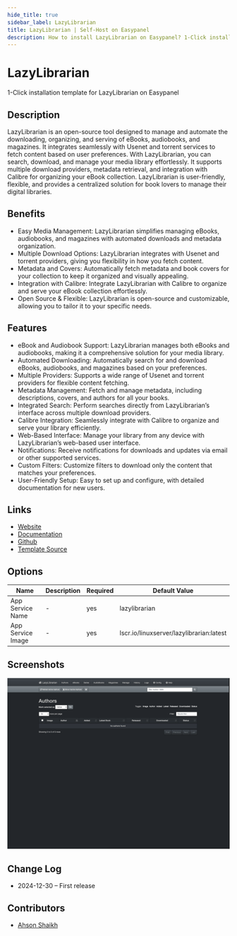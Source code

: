 ```yaml
---
hide_title: true
sidebar_label: LazyLibrarian
title: LazyLibrarian | Self-Host on Easypanel
description: How to install LazyLibrarian on Easypanel? 1-Click installation template for LazyLibrarian on Easypanel
---
```


<!-- generated -->

# LazyLibrarian

1-Click installation template for LazyLibrarian on Easypanel

## Description

LazyLibrarian is an open-source tool designed to manage and automate the downloading, organizing, and serving of eBooks, audiobooks, and magazines. It integrates seamlessly with Usenet and torrent services to fetch content based on user preferences. With LazyLibrarian, you can search, download, and manage your media library effortlessly. It supports multiple download providers, metadata retrieval, and integration with Calibre for organizing your eBook collection. LazyLibrarian is user-friendly, flexible, and provides a centralized solution for book lovers to manage their digital libraries.

## Benefits

- Easy Media Management: LazyLibrarian simplifies managing eBooks, audiobooks, and magazines with automated downloads and metadata organization.
- Multiple Download Options: LazyLibrarian integrates with Usenet and torrent providers, giving you flexibility in how you fetch content.
- Metadata and Covers: Automatically fetch metadata and book covers for your collection to keep it organized and visually appealing.
- Integration with Calibre: Integrate LazyLibrarian with Calibre to organize and serve your eBook collection effortlessly.
- Open Source & Flexible: LazyLibrarian is open-source and customizable, allowing you to tailor it to your specific needs.

## Features

- eBook and Audiobook Support: LazyLibrarian manages both eBooks and audiobooks, making it a comprehensive solution for your media library.
- Automated Downloading: Automatically search for and download eBooks, audiobooks, and magazines based on your preferences.
- Multiple Providers: Supports a wide range of Usenet and torrent providers for flexible content fetching.
- Metadata Management: Fetch and manage metadata, including descriptions, covers, and authors for all your books.
- Integrated Search: Perform searches directly from LazyLibrarian’s interface across multiple download providers.
- Calibre Integration: Seamlessly integrate with Calibre to organize and serve your library efficiently.
- Web-Based Interface: Manage your library from any device with LazyLibrarian’s web-based user interface.
- Notifications: Receive notifications for downloads and updates via email or other supported services.
- Custom Filters: Customize filters to download only the content that matches your preferences.
- User-Friendly Setup: Easy to set up and configure, with detailed documentation for new users.

## Links

- [Website](https://lazylibrarian.gitlab.io)
- [Documentation](https://lazylibrarian.gitlab.io)
- [Github](https://gitlab.com/LazyLibrarian/LazyLibrarian)
- [Template Source](https://github.com/easypanel-io/templates/tree/main/templates/lazylibrarian)

## Options

Name | Description | Required | Default Value
-|-|-|-
App Service Name | - | yes | lazylibrarian
App Service Image | - | yes | lscr.io/linuxserver/lazylibrarian:latest

## Screenshots

![LazyLibrarian Screenshot](./assets/screenshot.png)

## Change Log

- 2024-12-30 – First release

## Contributors

- [Ahson Shaikh](https://github.com/Ahson-Shaikh)
